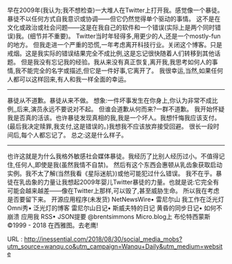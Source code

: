 早在2009年(我认为;我不想检查)一大堆人在Twitter上打开我。感觉像一个暴徒。暴徒不以任何方式自我意识或协调——但它仍然觉得单个驱动的事情。 
 这不是在文化或政治或社会问题——这是在我自己的软件和一个错误(实际上是两个同时错误)我。(细节并不重要)。 
 Twitter当时年轻得多,用更少的人,还是一个mostly-fun的地方。 
 但我走进一个严重的恐慌,一年考虑离开科技行业。关闭这个博客。只是戒烟。这是我实际的错误结果完全不成比例,这是忘记很快随着人们转移到其他话题。 
 但是我没有忘记我的经验。我从来没有真正恢复,离开我,我思考如何人的事情,我不能完全的名字或描述,但它是一件好事,它离开了。 
 我很幸运,当然,如果任何人都可以这样回来,有人和我一样全面的幸运。 
 * * * 
 暴徒从不道歉。暴徒从来不做。 
 想象:一件坏事发生在你身上,你认为非常不成比例,,后来,演员永远不要说对不起。 
 但谁会道歉从何而来?一群不道歉。 
 我开始怀疑我是否真的活该。也许暴徒发现真相的我,我是一个坏人。我想忏悔我应该支付。(最后我决定赎罪,我支付,这是错误的。)我想我不应该放弃接受回避。 
 很长一段时间后,每个人都忘记了。 
 总之:这是什么样子。 
 * * * 
 也许这就是为什么我格外敏感社会媒体暴徒。我经历了比别人经历过小。不值得记住,任何人,即使是我(虽然我情不自禁)。 
 然后有这个东西会惠顿从乳齿象获取启动实例。我不太了解(当然我看《星际迷航》)或他可能犯过什么错误。 
 我不在乎。暴徒在乳齿象的力量让我想起2009年婴儿Twitter暴徒的力量。也就是说:它完全有可能会越来越差——像在Twitter上那样,可以毁了,甚至威胁生命。 
 所以我在考虑是否要留下来。 
 开源应用程序(未发货) 
 NetNewsWire• 
 雷尼尔山 
 我工作在泛光灯 
 Omni秀• 
 泛光灯的博客 
 雷尼尔山日记• 
 斯威夫特的日记 
 黄昏的同步日记• 
 如何不崩溃 
 应用我 
 RSS• 
 JSON提要 
 @brentsimmons Micro.blog上 
 布伦特西蒙斯©1999 - 2018 
 在西雅图。去老鹰! 
  
   
  URL : http://inessential.com/2018/08/30/social_media_mobs?utm_source=wanqu.co&utm_campaign=Wanqu+Daily&utm_medium=website